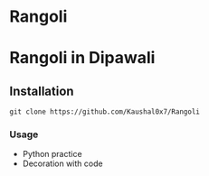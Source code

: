 # Rangoli
<h1>Rangoli in Dipawali</h1>

## Installation
```
git clone https://github.com/Kaushal0x7/Rangoli
```

### Usage  
- Python practice
- Decoration with code

